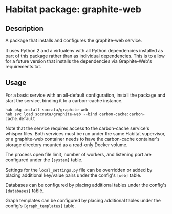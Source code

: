 # Habitat package: graphite-web

## Description

A package that installs and configures the graphite-web service.

It uses Python 2 and a virtualenv with all Python dependencies installed as part of this package rather than as individual dependencies. This is to allow for a future version that installs the dependencies via Graphite-Web's requirements.txt.

## Usage

For a basic service with an all-default configuration, install the package and start the service, binding it to a carbon-cache instance.

```shell
hab pkg install socrata/graphite-web
hab svc load socrata/graphite-web --bind carbon-cache:carbon-cache.default
```

Note that the service requires access to the carbon-cache service's whisper files. Both services must be run under the same Habitat supervisor, or a graphite-web container needs to have the carbon-cache container's storage directory mounted as a read-only Docker volume.

The process open file limit, number of workers, and listening port are configured under the `[system]` table.

Settings for the `local_settings.py` file can be overridden or added by placing additional key/value pairs under the config's `[web]` table.

Databases can be configured by placing additional tables under the config's `[databases]` table.

Graph templates can be configured by placing additional tables under the config's `[graph_templates]` table.
